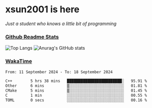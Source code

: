 # xsun2001 is here

*Just a student who knows a little bit of programming*

### [Github Readme Stats](https://github.com/anuraghazra/github-readme-stats)

![Top Langs](https://github-readme-stats.vercel.app/api/top-langs/?username=xsun2001&layout=compact&theme=radical) ![Anurag's GitHub stats](https://github-readme-stats.vercel.app/api?username=xsun2001&show_icons=true&theme=radical)

### [WakaTime](https://wakatime.com)

<!--START_SECTION:waka-->

```txt
From: 11 September 2024 - To: 18 September 2024

C++        5 hrs 38 mins   ████████████████████████░   95.91 %
Other      6 mins          ▒░░░░░░░░░░░░░░░░░░░░░░░░   01.81 %
CMake      5 mins          ▒░░░░░░░░░░░░░░░░░░░░░░░░   01.45 %
C          1 min           ░░░░░░░░░░░░░░░░░░░░░░░░░   00.55 %
TOML       0 secs          ░░░░░░░░░░░░░░░░░░░░░░░░░   00.16 %
```

<!--END_SECTION:waka-->
